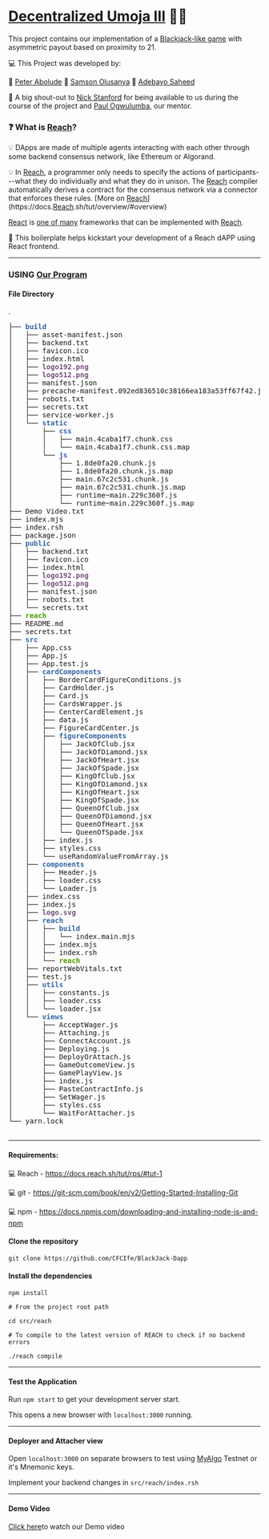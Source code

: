 # [Decentralized Umoja III](https://events.reach.sh/decentralized-umoja-3) :technologist:

This project contains our implementation of a [Blackjack-like game](https://events.reach.sh/decentralized-umoja-3#:~:text=lie%2C%20you%20lose.-,Blackjack,-A%20blackjack%2Dlike) with asymmetric payout based on proximity to 21.

:computer: This Project was developed by:

:man: [Peter Abolude](https://github.com/CFCIfe)
:man: [Samson Olusanya](https://github.com/Ayodeji63)
:man: [Adebayo Saheed](https://github.com/adewaledev)

:microphone: A big shout-out to [Nick Stanford](https://github.com/nstanford5/) for being available to us during the course of the project and [Paul Ogwulumba](https://github.com/paulogwulumba/), our mentor.


### :question:	What is [Reach](https://docs.reach.sh/tut/overview/#overview)?


:bulb: DApps are made of multiple agents interacting with each other through some backend consensus network, like Ethereum or Algorand. 

:bulb: In [Reach](https://docs.reach.sh/tut/overview/#overview), a programmer only needs to specify the actions of participants---what they do individually and what they do in unison. The [Reach](https://docs.reach.sh/tut/overview/#overview) compiler automatically derives a contract for the consensus network via a connector that enforces these rules. [More on [Reach](https://docs.reach.sh/tut/overview/#overview)](https://docs.[Reach](https://docs.reach.sh/tut/overview/#overview).sh/tut/overview/#overview)

[React](https://reactjs.org/docs/create-a-new-react-app.html) is [one of many](https://docs.reach.sh/frontend/#p_1) frameworks that can be implemented with [Reach](https://docs.reach.sh/tut/overview/#overview).

:seedling: This boilerplate helps kickstart your development of a Reach dAPP using React frontend.

---

### USING [Our Program](https://github.com/CFCIfe/BlackJack-Dapp)

#### File Directory
.
<pre>├── <font color="#3465A4"><b>build</b></font>
│   ├── asset-manifest.json
│   ├── backend.txt
│   ├── favicon.ico
│   ├── index.html
│   ├── <font color="#75507B"><b>logo192.png</b></font>
│   ├── <font color="#75507B"><b>logo512.png</b></font>
│   ├── manifest.json
│   ├── precache-manifest.092ed836510c38166ea183a53ff67f42.js
│   ├── robots.txt
│   ├── secrets.txt
│   ├── service-worker.js
│   └── <font color="#3465A4"><b>static</b></font>
│       ├── <font color="#3465A4"><b>css</b></font>
│       │   ├── main.4caba1f7.chunk.css
│       │   └── main.4caba1f7.chunk.css.map
│       └── <font color="#3465A4"><b>js</b></font>
│           ├── 1.8de0fa20.chunk.js
│           ├── 1.8de0fa20.chunk.js.map
│           ├── main.67c2c531.chunk.js
│           ├── main.67c2c531.chunk.js.map
│           ├── runtime~main.229c360f.js
│           └── runtime~main.229c360f.js.map
├── Demo Video.txt
├── index.mjs
├── index.rsh
├── package.json
├── <font color="#3465A4"><b>public</b></font>
│   ├── backend.txt
│   ├── favicon.ico
│   ├── index.html
│   ├── <font color="#75507B"><b>logo192.png</b></font>
│   ├── <font color="#75507B"><b>logo512.png</b></font>
│   ├── manifest.json
│   ├── robots.txt
│   └── secrets.txt
├── <font color="#4E9A06"><b>reach</b></font>
├── README.md
├── secrets.txt
├── <font color="#3465A4"><b>src</b></font>
│   ├── App.css
│   ├── App.js
│   ├── App.test.js
│   ├── <font color="#3465A4"><b>cardComponents</b></font>
│   │   ├── BorderCardFigureConditions.js
│   │   ├── CardHolder.js
│   │   ├── Card.js
│   │   ├── CardsWrapper.js
│   │   ├── CenterCardElement.js
│   │   ├── data.js
│   │   ├── FigureCardCenter.js
│   │   ├── <font color="#3465A4"><b>figureComponents</b></font>
│   │   │   ├── JackOfClub.jsx
│   │   │   ├── JackOfDiamond.jsx
│   │   │   ├── JackOfHeart.jsx
│   │   │   ├── JackOfSpade.jsx
│   │   │   ├── KingOfClub.jsx
│   │   │   ├── KingOfDiamond.jsx
│   │   │   ├── KingOfHeart.jsx
│   │   │   ├── KingOfSpade.jsx
│   │   │   ├── QueenOfClub.jsx
│   │   │   ├── QueenOfDiamond.jsx
│   │   │   ├── QueenOfHeart.jsx
│   │   │   └── QueenOfSpade.jsx
│   │   ├── index.js
│   │   ├── styles.css
│   │   └── useRandomValueFromArray.js
│   ├── <font color="#3465A4"><b>components</b></font>
│   │   ├── Header.js
│   │   ├── loader.css
│   │   └── Loader.js
│   ├── index.css
│   ├── index.js
│   ├── <font color="#75507B"><b>logo.svg</b></font>
│   ├── <font color="#3465A4"><b>reach</b></font>
│   │   ├── <font color="#3465A4"><b>build</b></font>
│   │   │   └── index.main.mjs
│   │   ├── index.mjs
│   │   ├── index.rsh
│   │   └── <font color="#4E9A06"><b>reach</b></font>
│   ├── reportWebVitals.txt
│   ├── test.js
│   ├── <font color="#3465A4"><b>utils</b></font>
│   │   ├── constants.js
│   │   ├── loader.css
│   │   └── loader.jsx
│   └── <font color="#3465A4"><b>views</b></font>
│       ├── AcceptWager.js
│       ├── Attaching.js
│       ├── ConnectAccount.js
│       ├── Deploying.js
│       ├── DeployOrAttach.js
│       ├── GameOutcomeView.js
│       ├── GamePlayView.js
│       ├── index.js
│       ├── PasteContractInfo.js
│       ├── SetWager.js
│       ├── styles.css
│       └── WaitForAttacher.js
└── yarn.lock

</pre>

---

#### Requirements:

:computer: Reach - https://docs.reach.sh/tut/rps/#tut-1

:computer: git - https://git-scm.com/book/en/v2/Getting-Started-Installing-Git

:computer: npm - https://docs.npmjs.com/downloading-and-installing-node-js-and-npm

#### Clone the repository

`git clone https://github.com/CFCIfe/BlackJack-Dapp`

#### Install the dependencies

```
npm install

# From the project root path

cd src/reach

# To compile to the latest version of REACH to check if no backend errors

./reach compile
```

---

#### Test the Application


Run `npm start` to get your development server start.

This opens a new browser with `localhost:3000` running.

---

#### Deployer and Attacher view

Open `localhost:3000` on separate browsers to test using [MyAlgo](https://wallet.myalgo.com/) Testnet or it's Mnemonic keys.

Implement your backend changes in `src/reach/index.rsh`

---

#### Demo Video

[Click here](https://drive.google.com/file/d/138iQ1RRkfguv23ttQybPN7v-hDSjsA1w/view?usp=sharing)to watch our Demo video
